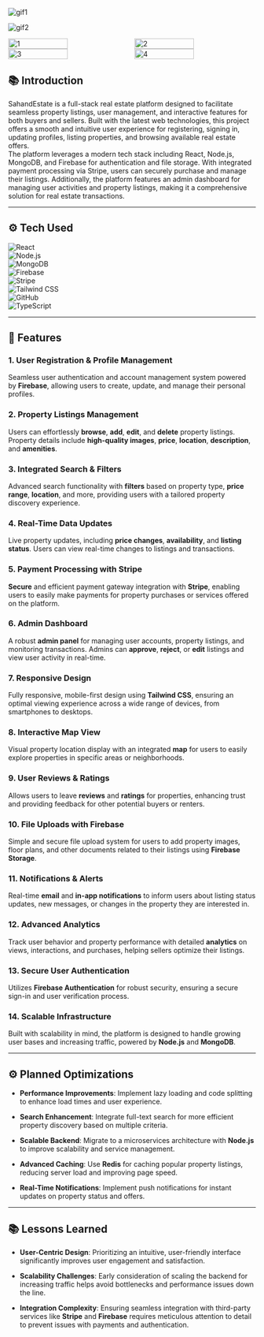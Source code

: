 

![gif1](https://github.com/user-attachments/assets/e365dfaf-8f33-45cc-bb8c-bc24da285f2f)

![gif2](https://github.com/user-attachments/assets/b25f9d72-e19c-453a-9e40-d23e065744c4)

<div style="display: flex; justify-content: space-between;">
  <img src="https://github.com/user-attachments/assets/f63d5826-0982-4fc8-8c7f-dce63b6f6fa9" alt="1" width="49%" />
  <img src="https://github.com/user-attachments/assets/5be32119-f777-4fb1-8909-ad5ab5e78a50" alt="2" width="49%" />
</div>
<div style="display: flex; justify-content: space-between;">
  <img src="https://github.com/user-attachments/assets/b9696a41-1d23-4919-b14d-774be66e46d7" alt="3" width="49%" />
  <img src="https://github.com/user-attachments/assets/a80f170f-4470-400a-9d46-967eecceb2d6" alt="4" width="49%" />
</div>

## 📚 Introduction

SahandEstate is a full-stack real estate platform designed to facilitate seamless property listings, user management, and interactive features for both buyers and sellers. Built with the latest web technologies, this project offers a smooth and intuitive user experience for registering, signing in, updating profiles, listing properties, and browsing available real estate offers.  
The platform leverages a modern tech stack including React, Node.js, MongoDB, and Firebase for authentication and file storage. With integrated payment processing via Stripe, users can securely purchase and manage their listings. Additionally, the platform features an admin dashboard for managing user activities and property listings, making it a comprehensive solution for real estate transactions.

---

## ⚙️ Tech Used

![React](https://img.shields.io/badge/React-61DAFB?style=for-the-badge&logo=react&logoColor=black)  
![Node.js](https://img.shields.io/badge/Node.js-339933?style=for-the-badge&logo=node.js&logoColor=white)  
![MongoDB](https://img.shields.io/badge/MongoDB-47A248?style=for-the-badge&logo=mongodb&logoColor=white)  
![Firebase](https://img.shields.io/badge/Firebase-FFCA28?style=for-the-badge&logo=firebase&logoColor=black)  
![Stripe](https://img.shields.io/badge/Stripe-6772E5?style=for-the-badge&logo=stripe&logoColor=white)  
![Tailwind CSS](https://img.shields.io/badge/Tailwind%20CSS-06B6D4?style=for-the-badge&logo=tailwind-css&logoColor=white)  
![GitHub](https://img.shields.io/badge/GitHub-181717?style=for-the-badge&logo=github&logoColor=white)  
![TypeScript](https://img.shields.io/badge/TypeScript-3178C6?style=for-the-badge&logo=typescript&logoColor=white)

---

## 🔋 Features

### 1. **User Registration & Profile Management**  
Seamless user authentication and account management system powered by **Firebase**, allowing users to create, update, and manage their personal profiles.

### 2. **Property Listings Management**  
Users can effortlessly **browse**, **add**, **edit**, and **delete** property listings. Property details include **high-quality images**, **price**, **location**, **description**, and **amenities**.

### 3. **Integrated Search & Filters**  
Advanced search functionality with **filters** based on property type, **price range**, **location**, and more, providing users with a tailored property discovery experience.

### 4. **Real-Time Data Updates**  
Live property updates, including **price changes**, **availability**, and **listing status**. Users can view real-time changes to listings and transactions.

### 5. **Payment Processing with Stripe**  
**Secure** and efficient payment gateway integration with **Stripe**, enabling users to easily make payments for property purchases or services offered on the platform.

### 6. **Admin Dashboard**  
A robust **admin panel** for managing user accounts, property listings, and monitoring transactions. Admins can **approve**, **reject**, or **edit** listings and view user activity in real-time.

### 7. **Responsive Design**  
Fully responsive, mobile-first design using **Tailwind CSS**, ensuring an optimal viewing experience across a wide range of devices, from smartphones to desktops.

### 8. **Interactive Map View**  
Visual property location display with an integrated **map** for users to easily explore properties in specific areas or neighborhoods.

### 9. **User Reviews & Ratings**  
Allows users to leave **reviews** and **ratings** for properties, enhancing trust and providing feedback for other potential buyers or renters.

### 10. **File Uploads with Firebase**  
Simple and secure file upload system for users to add property images, floor plans, and other documents related to their listings using **Firebase Storage**.

### 11. **Notifications & Alerts**  
Real-time **email** and **in-app notifications** to inform users about listing status updates, new messages, or changes in the property they are interested in.

### 12. **Advanced Analytics**  
Track user behavior and property performance with detailed **analytics** on views, interactions, and purchases, helping sellers optimize their listings.

### 13. **Secure User Authentication**  
Utilizes **Firebase Authentication** for robust security, ensuring a secure sign-in and user verification process.

### 14. **Scalable Infrastructure**  
Built with scalability in mind, the platform is designed to handle growing user bases and increasing traffic, powered by **Node.js** and **MongoDB**.

---

## ⚙️ Planned Optimizations

- **Performance Improvements**: Implement lazy loading and code splitting to enhance load times and user experience.

- **Search Enhancement**: Integrate full-text search for more efficient property discovery based on multiple criteria.

- **Scalable Backend**: Migrate to a microservices architecture with **Node.js** to improve scalability and service management.

- **Advanced Caching**: Use **Redis** for caching popular property listings, reducing server load and improving page speed.

- **Real-Time Notifications**: Implement push notifications for instant updates on property status and offers.

---

## 📚 Lessons Learned


- **User-Centric Design**: Prioritizing an intuitive, user-friendly interface significantly improves user engagement and satisfaction.

- **Scalability Challenges**: Early consideration of scaling the backend for increasing traffic helps avoid bottlenecks and performance issues down the line.

- **Integration Complexity**: Ensuring seamless integration with third-party services like **Stripe** and **Firebase** requires meticulous attention to detail to prevent issues with payments and authentication.
